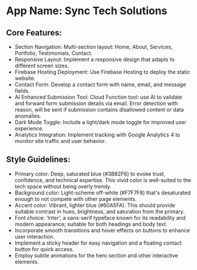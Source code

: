# **App Name**: Sync Tech Solutions

## Core Features:

- Section Navigation: Multi-section layout: Home, About, Services, Portfolio, Testimonials, Contact.
- Responsive Layout: Implement a responsive design that adapts to different screen sizes.
- Firebase Hosting Deployment: Use Firebase Hosting to deploy the static website.
- Contact Form: Develop a contact form with name, email, and message fields.
- AI Enhanced Submission Tool: Cloud Function tool: use AI to validate and forward form submission details via email. Error detection with reason, will be sent if submission contains disallowed content or data anomalies.
- Dark Mode Toggle: Include a light/dark mode toggle for improved user experience.
- Analytics Integration: Implement tracking with Google Analytics 4 to monitor site traffic and user behavior.

## Style Guidelines:

- Primary color: Deep, saturated blue (#3B82F6) to evoke trust, confidence, and technical expertise. This vivid color is well-suited to the tech space without being overly trendy.
- Background color: Light-scheme off-white (#F7F7F8) that's desaturated enough to not compete with other page elements.
- Accent color: Vibrant, lighter blue (#60A5FA). This should provide suitable contrast in hues, brightness, and saturation from the primary.
- Font choice: 'Inter', a sans-serif typeface known for its readability and modern appearance; suitable for both headings and body text.
- Incorporate smooth transitions and hover effects on buttons to enhance user interaction.
- Implement a sticky header for easy navigation and a floating contact button for quick access.
- Employ subtle animations for the hero section and other interactive elements.
